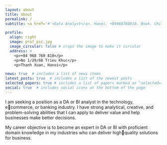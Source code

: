```yaml
---
layout: about
title: about
permalink: /
subtitle: <a href='#'>Data Analyst</a>. Hanoi. +84968760810. Book. Chill.

profile:
  align: right
  image: prof_pic.jpg
  image_circular: false # crops the image to make it circular
  address: >
    <p>+84 968 760 810</p>
    <p>No 1/29/68 Trieu Khuc</p>
    <p>Thanh Xuan, Hanoi</p>

news: true  # includes a list of news items
latest_posts: true  # includes a list of the newest posts
selected_papers: true # includes a list of papers marked as "selected={true}"
social: true  # includes social icons at the bottom of the page
---
```


I am seeking a position as a DA or BI analyst in the technology, ecommerce, or banking industry. I have strong analytical, creative, 
and problem-solving abilities that I can apply to deliver value and 
help businesses make better decisions.

My career objective is to become an expert in DA or BI with 
proficient domain knowledge in my industries who can deliver highquality solutions for business.